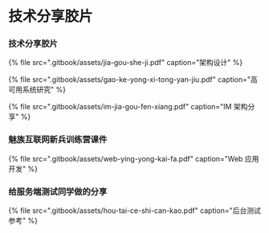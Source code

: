 # 技术分享胶片

### 技术分享胶片

{% file src=".gitbook/assets/jia-gou-she-ji.pdf" caption="架构设计" %}

{% file src=".gitbook/assets/gao-ke-yong-xi-tong-yan-jiu.pdf" caption="高可用系统研究" %}

{% file src=".gitbook/assets/im-jia-gou-fen-xiang.pdf" caption="IM 架构分享" %}

### 魅族互联网新兵训练营课件

{% file src=".gitbook/assets/web-ying-yong-kai-fa.pdf" caption="Web 应用开发" %}

### 给服务端测试同学做的分享

{% file src=".gitbook/assets/hou-tai-ce-shi-can-kao.pdf" caption="后台测试参考" %}



